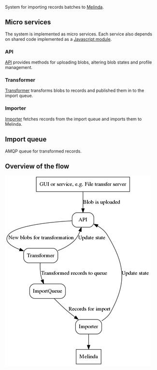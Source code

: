 System for importing records batches to [Melinda](https://www.kansalliskirjasto.fi/en/services/metadata-reserve-services/melinda).

## Micro services

The system is implemented as micro services. Each service also depends on shared code implemented as a [Javascript module](https://github.com/NatLibFi/melinda-record-import-commons).

### API

[API](https://github.com/NatLibFi/melinda-record-import-api) provides methods for uploading blobs, altering blob states and profile management.

### Transformer

[Transformer](https://github.com/NatLibFi/melinda-record-import-transformer) transforms blobs to records and published them in to the import queue.

### Importer

[Importer](https://github.com/NatLibFi/melinda-record-import-importer) fetches records from the import queue and imports them to Melinda.

## Import queue

AMQP queue for transformed records.

## Overview of the flow

![Overview of the flow"](images/architecture.png "Overview of the flow")
